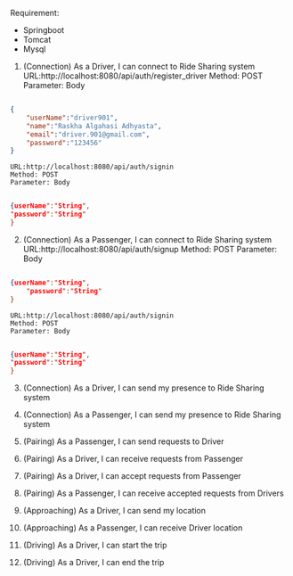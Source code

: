 Requirement:
- Springboot
- Tomcat
- Mysql

1. (Connection) As a Driver, I can connect to Ride Sharing system
	URL:http://localhost:8080/api/auth/register_driver
	Method: POST
	Parameter: Body
```json

{
	"userName":"driver901",
	"name":"Raskha Algahasi Adhyasta",
	"email":"driver.901@gmail.com",
	"password":"123456"
}
```
	URL:http://localhost:8080/api/auth/signin
	Method: POST
	Parameter: Body
```json

{userName":"String",
"password":"String"
}

```
2. (Connection) As a Passenger, I can connect to Ride Sharing system
	URL:http://localhost:8080/api/auth/signup
	Method: POST
	Parameter: Body
```json

{userName":"String",
	"password":"String"
}

```
	URL:http://localhost:8080/api/auth/signin
	Method: POST
	Parameter: Body
```json

{userName":"String",
"password":"String"
}

```
3. (Connection) As a Driver, I can send my presence to Ride Sharing system
4. (Connection) As a Passenger, I can send my presence to Ride Sharing system

5. (Pairing) As a Passenger, I can send requests to Driver
6. (Pairing) As a Driver, I can receive requests from Passenger
7. (Pairing) As a Driver, I can accept requests from Passenger
8. (Pairing) As a Passenger, I can receive accepted requests from Drivers
9. (Approaching) As a Driver, I can send my location
10. (Approaching) As a Passenger, I can receive Driver location
11. (Driving) As a Driver, I can start the trip
12. (Driving) As a Driver, I can end the trip